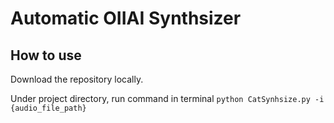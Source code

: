 # Automatic OIIAI Synthsizer 

## How to use
Download the repository locally.

Under project directory, run command in terminal `python CatSynhsize.py -i {audio_file_path}`

